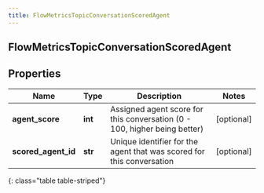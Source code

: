 ```yaml
---
title: FlowMetricsTopicConversationScoredAgent
---
```

## FlowMetricsTopicConversationScoredAgent

## Properties

|Name | Type | Description | Notes|
|------------ | ------------- | ------------- | -------------|
| **agent_score** | **int** | Assigned agent score for this conversation (0 - 100, higher being better) | [optional] |
| **scored_agent_id** | **str** | Unique identifier for the agent that was scored for this conversation | [optional] |
{: class="table table-striped"}


